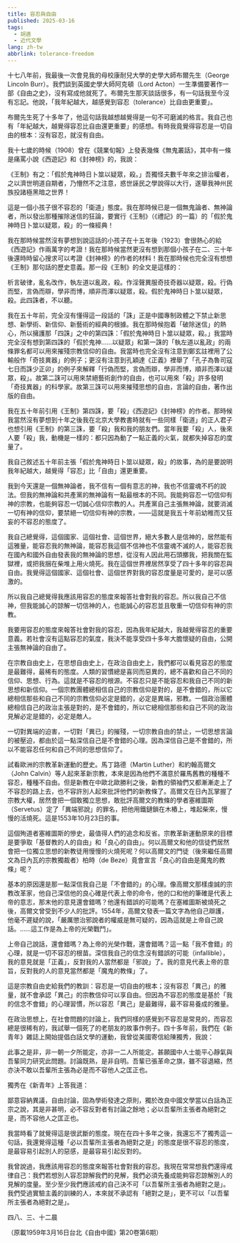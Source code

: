 ```yaml
---
title: 容忍與自由
published: 2025-03-16
tags:
  - 胡適
  - 近代文學
lang: zh-tw
abbrlink: tolerance-freedom
---
```


十七八年前，我最後一次會見我的母校康耐兒大學的史學大師布爾先生（George Lincoln Burr）。我們談到英國史學大師阿克頓（Lord Acton）一生準備要著作一部《自由之史》，沒有寫成他就死了。布爾先生那天談話很多，有一句話我至今沒有忘記。他說，「我年紀越大，越感覺到容忍（tolerance）比自由更重要」。

布爾先生死了十多年了，他這句話我越想越覺得是一句不可磨滅的格言。我自己也有「年紀越大，越覺得容忍比自由還更重要」的感想。有時我竟覺得容忍是一切自由的根本：沒有容忍，就沒有自由。

我十七歲的時候（1908）曾在《競業旬報》上發表幾條《無鬼叢話》，其中有一條是痛罵小說《西遊記》和《封神榜》的，我說：

《王制》有之：「假於鬼神時日卜筮以疑眾，殺。」吾獨怪夫數千年來之排治權者，之以濟世明道自期者，乃懵然不之注意，惑世誣民之學說得以大行，遂舉我神州民族投諸極黑暗之世界！

這是一個小孩子很不容忍的「衛道」態度。我在那時候已是一個無鬼論者、無神論者，所以發出那種摧除迷信的狂論，要實行《王制》（《禮記》的一篇）的「假於鬼神時日卜筮以疑眾，殺」的一條經典！

我在那時候當然沒有夢想到說這話的小孩子在十五年後（1923）會很熱心的給《西遊記》作兩萬字的考證！我在那時候當然更沒有想到那個小孩子在二、三十年後還時時留心搜求可以考證《封神榜》的作者的材料！我在那時候也完全沒有想想《王制》那句話的歷史意義。那一段《王制》的全文是這樣的：

析言破律，亂名改作，執左道以亂政，殺。作淫聲異服奇技奇器以疑眾，殺。行偽而堅，言偽而辯，學非而博，順非而澤以疑眾，殺。假於鬼神時日卜筮以疑眾，殺。此四誅者，不以聽。

我在五十年前，完全沒有懂得這一段話的「誅」正是中國專制政體之下禁止新思想、新學術、新信仰、新藝術的經典的根據。我在那時候抱着「破除迷信」的熱心，所以擁護那「四誅」之中的第四誅：「假於鬼神時日卜筮以疑眾，殺。」我當時完全沒有想到第四誅的「假於鬼神……以疑眾」和第一誅的「執左道以亂政」的兩條罪名都可以用來摧殘宗教信仰的自由。我當時也完全沒有注意到鄭玄註裡用了公輸般作「奇技異器」的例子；更沒有注意到孔穎達《正義》裡舉了「孔子為魯司寇七日而誅少正卯」的例子來解釋「行偽而堅，言偽而辯，學非而博，順非而澤以疑眾，殺」。故第二誅可以用來禁絕藝術創作的自由，也可以用來「殺」許多發明「奇技異器」的科學家。故第三誅可以用來摧殘思想的自由，言論的自由，著作出版的自由。

我在五十年前引用《王制》第四誅，要「殺」《西遊記》《封神榜》的作者。那時候我當然沒有夢想到十年之後我在北京大學教書時就有一些同樣「衛道」的正人君子也想引用《王制》的第三誅，要「殺」我和我的朋友們。當年我要「殺」人，後來人要「殺」我，動機是一樣的：都只因為動了一點正義的火氣，就都失掉容忍的度量了。

我自己敘述五十年前主張「假於鬼神時日卜筮以疑眾，殺」的故事，為的是要說明我年紀越大，越覺得「容忍」比「自由」還更重要。

我到今天還是一個無神論者，我不信有一個有意志的神，我也不信靈魂不朽的說法。但我的無神論和共產黨的無神論有一點最根本的不同。我能夠容忍一切信仰有神的宗教，也能夠容忍一切誠心信仰宗教的人。共產黨自己主張無神論，就要消滅一切有神的信仰，要禁絕一切信仰有神的宗教，——這就是我五十年前幼稚而又狂妄的不容忍的態度了。

我自己總覺得，這個國家、這個社會、這個世界，絕大多數人是信神的，居然能有這雅量，能容忍我的無神論，能容忍我這個不信神也不信靈魂不滅的人，能容忍我在國內和國外自由發表我的無神論的思想，從沒有人因此用石頭擲我，把我關在監獄裡，或把我捆在柴堆上用火燒死。我在這個世界裡居然享受了四十多年的容忍與自由。我覺得這個國家、這個社會、這個世界對我的容忍度量是可愛的，是可以感激的。

所以我自己總覺得我應該用容忍的態度來報答社會對我的容忍。所以我自己不信神，但我能誠心的諒解一切信神的人，也能誠心的容忍並且敬重一切信仰有神的宗教。

我要用容忍的態度來報答社會對我的容忍，因為我年紀越大，我越覺得容忍的重要意義。若社會沒有這點容忍的氣度，我決不能享受四十多年大膽懷疑的自由，公開主張無神論的自由了。

在宗教自由史上，在思想自由史上，在政治自由史上，我們都可以看見容忍的態度是最難得，最稀有的態度。人類的習慣總是喜同而惡異的，總不喜歡和自己不同的信仰、思想、行為。這就是不容忍的根源。不容忍只是不能容忍和我自己不同的新思想和新信仰。一個宗教團體總相信自己的宗教信仰是對的，是不會錯的，所以它總相信那些和自己不同的宗教信仰必定是錯的，必定是異端，邪教。一個政治團體總相信自己的政治主張是對的，是不會錯的，所以它總相信那些和自己不同的政治見解必定是錯的，必定是敵人。

一切對異端的迫害，一切對「異已」的摧殘，一切宗教自由的禁止，一切思想言論的被壓迫，都由於這一點深信自己是不會錯的心理。因為深信自己是不會錯的，所以不能容忍任何和自己不同的思想信仰了。

試看歐洲的宗教革新運動的歷史。馬丁路德（Martin Luther）和約翰高爾文（John Calvin）等人起來革新宗教，本來是因為他們不滿意於羅馬舊教的種種不容忍，種種不自由。但是新教在中歐北歐勝利之後，新教的領袖們又都漸漸走上了不容忍的路上去，也不容許別人起來批評他們的新教條了。高爾文在日內瓦掌握了宗教大權，居然會把一個敢獨立思想，敢批評高爾文的教條的學者塞維圖斯（Servetus）定了「異端邪說」的罪名，把他用鐵鏈鎖在木樁上，堆起柴來，慢慢的活燒死。這是1553年10月23日的事。

這個殉道者塞維圖斯的慘史，最值得人們的追念和反省。宗教革新運動原來的目標是要爭取「基督教的人的自由」和「良心的自由」。何以高爾文和他的信徒們居然會把一位獨立思想的新教徒用慢慢的火燒死呢？何以高爾文的門徒（後來繼任高爾文為日內瓦的宗教獨裁者）柏時（de Beze）竟會宣言「良心的自由是魔鬼的教條」呢？

基本的原因還是那一點深信我自己是「不會錯的」的心理。像高爾文那樣虔誠的宗教改革家，他自己深信他的良心確是代表上帝的命令，他的口和他的筆確是代表上帝的意志，那末他的意見還會錯嗎？他還有錯誤的可能嗎？在塞維圖斯被燒死之後，高爾文曾受到不少人的批評。1554年，高爾文發表一篇文字為他自己辯護，他毫不遲疑的說，「嚴厲懲治邪說者的權威是無可疑的，因為這就是上帝自己說話。……這工作是為上帝的光榮戰鬥」。

上帝自己說話，還會錯嗎？為上帝的光榮作戰，還會錯嗎？這一點「我不會錯」的心理，就是一切不容忍的根苗。深信我自己的信念沒有錯誤的可能（infallible），我的意見就是「正義」，反對我的人當然都是「邪說」了。我的意見代表上帝的意旨，反對我的人的意見當然都是「魔鬼的教條」了。

這是宗教自由史給我們的教訓：容忍是一切自由的根本；沒有容忍「異己」的雅量，就不會承認「異己」的宗教信仰可以享自由。但因為不容忍的態度是基於「我的信念不會錯」的心理習慣，所以容忍「異己」是最難得，最不容易養成的雅量。

在政治思想上，在社會問題的討論上，我們同樣的感覺到不容忍是常見的，而容忍總是很稀有的，我試舉一個死了的老朋友的故事作例子。四十多年前，我們在《新青年》雜誌上開始提倡白話文學的運動，我曾從美國寄信給陳獨秀，我說：

此事之是非，非一朝一夕所能定，亦非一二人所能定。甚願國中人士能平心靜氣與吾輩同力研究此問題。討論既熟，是非自明。吾輩已張革命之旗，雖不容退縮，然亦決不敢以吾輩所主張為必是而不容他人之匡正也。

獨秀在《新青年》上答我道：

鄙意容納異議，自由討論，固為學術發達之原則，獨於改良中國文學當以白話為正宗之說，其是非甚明，必不容反對者有討論之餘地；必以吾輩所主張者為絕對之是，而不容他人之匡正也。

我當時看了就覺得這是很武斷的態度。現在在四十多年之後，我還忘不了獨秀這一句話，我還覺得這種「必以吾輩所主張者為絕對之是」的態度是很不容忍的態度，是最容易引起別人的惡感，是最容易引起反對的。

我曾說過，我應該用容忍的態度來報答社會對我的容忍。我現在常常想我們還得戒律自己：我們若想別人容忍諒解我們的見解，我們必須先養成能夠容忍諒解別人的見解的度量。至少至少我們應該戒約自己決不可「以吾輩所主張者為絕對之是」。我們受過實驗主義的訓練的人，本來就不承認有「絕對之是」，更不可以「以吾輩所主張者為絕對之是」。

四八、三、十二晨

（原載1959年3月16日台北《自由中國》第20卷第6期）
